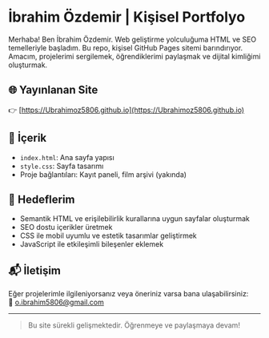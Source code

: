 # İbrahim Özdemir | Kişisel Portfolyo

Merhaba! Ben İbrahim Özdemir. Web geliştirme yolculuğuma HTML ve SEO temelleriyle başladım. Bu repo, kişisel GitHub Pages sitemi barındırıyor. Amacım, projelerimi sergilemek, öğrendiklerimi paylaşmak ve dijital kimliğimi oluşturmak.

## 🌐 Yayınlanan Site
👉 [https://Ubrahimoz5806.github.io](https://Ubrahimoz5806.github.io)

## 📁 İçerik
- `index.html`: Ana sayfa yapısı
- `style.css`: Sayfa tasarımı
- Proje bağlantıları: Kayıt paneli, film arşivi (yakında)

## 🚀 Hedeflerim
- Semantik HTML ve erişilebilirlik kurallarına uygun sayfalar oluşturmak
- SEO dostu içerikler üretmek
- CSS ile mobil uyumlu ve estetik tasarımlar geliştirmek
- JavaScript ile etkileşimli bileşenler eklemek

## 📬 İletişim
Eğer projelerimle ilgileniyorsanız veya öneriniz varsa bana ulaşabilirsiniz:  
📧 o.ibrahim5806@gmail.com

---

> Bu site sürekli gelişmektedir. Öğrenmeye ve paylaşmaya devam!
